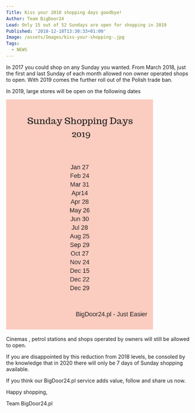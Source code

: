 ```yaml
---
Title: Kiss your 2018 shopping days goodbye!
Author: Team BigDoor24
Lead: Only 15 out of 52 Sundays are open for shopping in 2019
Published: '2018-12-18T13:30:33+01:00'
Image: /assets/Images/kiss-your-shopping-.jpg
Tags:
  - NEWS
---
```



In 2017 you could shop on any Sunday you wanted. From March 2018, just the first and last Sunday of each month allowed non owner operated shops to open. With 2019 comes the further roll out of the Polish trade ban.

In 2019, large stores will be open on the following dates

![](/assets/Images/shopping-days-2019.jpg)

Cinemas , petrol stations and shops operated by owners will still be allowed to open.

If you are disappointed by this reduction from 2018 levels, be consoled by the knowledge that in 2020 there will only be 7 days of Sunday shopping available.

If you think our BigDoor24.pl service adds value, follow and share us now.



<div class="sharethis-inline-share-buttons"></div>



Happy shopping,

Team BigDoor24.pl
